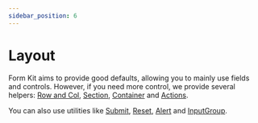 ```yaml
---
sidebar_position: 6
---
```


# Layout

Form Kit aims to provide good defaults, allowing you to mainly use fields and controls. However, if you need more control, we provide several helpers: [Row and Col](./row-col), [Section](./section), [Container](/container) and [Actions](./actions).

You can also use utilities like [Submit](./submit), [Reset](./reset), [Alert](./alert) and [InputGroup](/input-group).
